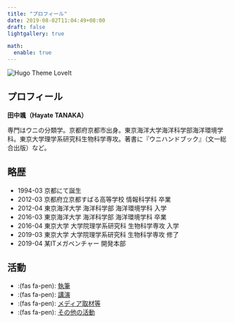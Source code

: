 ```yaml
---
title: "プロフィール"
date: 2019-08-02T11:04:49+08:00
draft: false
lightgallery: true

math:
  enable: true
---
```


![Hugo Theme LoveIt](/images/profile.jpg "Hugo Theme LoveIt")

## プロフィール
**田中颯（Hayate TANAKA）**

専門はウニの分類学。京都府京都市出身。東京海洋大学海洋科学部海洋環境学科。東京大学理学系研究科生物科学専攻。著書に『ウニハンドブック』（文一総合出版）など。

## 略歴
* 1994-03 京都にて誕生
* 2012-03 京都府立京都すばる高等学校 情報科学科 卒業
* 2012-04 東京海洋大学 海洋科学部 海洋環境学科 入学
* 2016-03 東京海洋大学 海洋科学部 海洋環境学科 卒業
* 2016-04 東京大学 大学院理学系研究科 生物科学専攻 入学
* 2019-03 東京大学 大学院理学系研究科 生物科学専攻 修了
* 2019-04 某ITメガベンチャー 開発本部

## 活動
* :(fas fa-pen): [執筆]()
* :(fas fa-pen): [講演]()
* :(fas fa-pen): [メディア取材等]()
* :(fas fa-pen): [その他の活動]()
